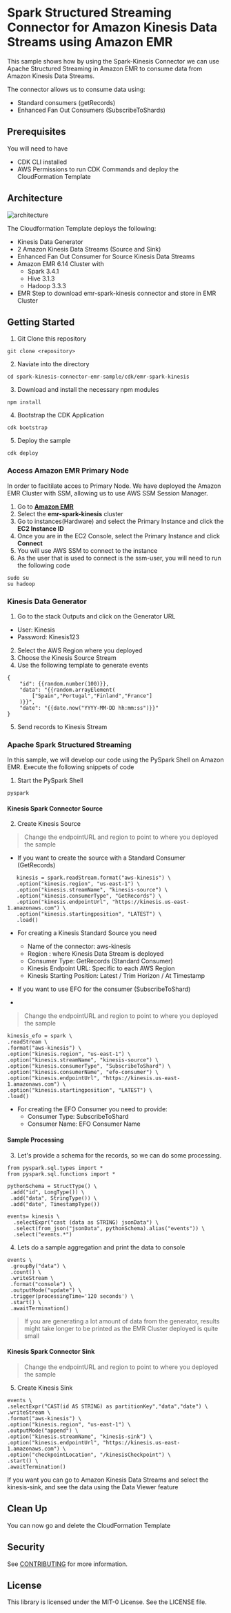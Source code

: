 # Spark Structured Streaming Connector for Amazon Kinesis Data Streams using Amazon EMR

This sample shows how by using the Spark-Kinesis Connector we can use Apache Structured Streaming in Amazon EMR to consume data from Amazon Kinesis Data Streams.

The connector allows us to consume data using:
 - Standard consumers (getRecords)
 - Enhanced Fan Out Consumers (SubscribeToShards)

## Prerequisites

You will need to have 
- CDK CLI installed
- AWS Permissions to run CDK Commands and deploy the CloudFormation Template

## Architecture

![architecture](./architecture/kds-spark-efo.drawio.png)

The Cloudformation Template deploys the following:
- Kinesis Data Generator
- 2 Amazon Kinesis Data Streams (Source and Sink)
- Enhanced Fan Out Consumer for Source Kinesis Data Streams
- Amazon EMR 6.14 Cluster with
  - Spark 3.4.1
  - Hive 3.1.3
  - Hadoop 3.3.3
- EMR Step to download emr-spark-kinesis connector and store in EMR Cluster

## Getting Started

1. Git Clone this repository
``` 
git clone <repository>
```
2. Naviate into the directory
```
cd spark-kinesis-connector-emr-sample/cdk/emr-spark-kinesis
```
3. Download and install the necessary npm modules
```
npm install
```
4. Bootstrap the CDK Application
```
cdk bootstrap
```
5. Deploy the sample
```
cdk deploy
```

### Access Amazon EMR Primary Node

In order to facitilate acces to Primary Node. We have deployed the Amazon EMR Cluster with SSM, allowing us to use AWS SSM Session Manager.

1. Go to **[Amazon EMR](https://console.aws.amazon.com/emr/)**
2. Select the **emr-spark-kinesis** cluster
3. Go to instances(Hardware) and select the Primary Instance and click the **EC2 Instance ID**
4. Once you are in the EC2 Console, select the Primary Instance and click **Connect**
5. You will use AWS SSM to connect to the instance
6. As the user that is used to connect is the ssm-user, you will need to run the following code
```
sudo su
su hadoop
   ```

### Kinesis Data Generator

1. Go to the stack Outputs and click on the Generator URL
* User: Kinesis
* Password: Kinesis123
2. Select the AWS Region where you deployed
3. Choose the Kinesis Source Stream 
4. Use the following template to generate events
```
{
    "id": {{random.number(100)}},
    "data": "{{random.arrayElement(
        ["Spain","Portugal","Finland","France"]
    )}}",
    "date": "{{date.now("YYYY-MM-DD hh:mm:ss")}}"
}
```
5. Send records to Kinesis Stream

### Apache Spark Structured Streaming

In this sample, we will develop our code using the PySpark Shell on Amazon EMR. Execute the following snippets of code

1. Start the PySpark Shell
```
pyspark
```
#### Kinesis Spark Connector Source

2. Create Kinesis Source

> Change the endpointURL and region to point to where you deployed the sample

* If you want to create the source with a Standard Consumer (GetRecords)
```
   kinesis = spark.readStream.format("aws-kinesis") \
   .option("kinesis.region", "us-east-1") \
   .option("kinesis.streamName", "kinesis-source") \
   .option("kinesis.consumerType", "GetRecords") \
   .option("kinesis.endpointUrl", "https://kinesis.us-east-1.amazonaws.com") \
   .option("kinesis.startingposition", "LATEST") \
   .load()
   ```

* For creating a Kinesis Standard Source you need 
  * Name of the connector: aws-kinesis
  * Region : where Kinesis Data Stream is deployed
  * Consumer Type: GetRecords (Standard Consumer)
  * Kinesis Endpoint URL: Specific to each AWS Region
  * Kinesis Starting Position: Latest / Trim Horizon / At Timestamp

* If you want to use EFO for the consumer (SubscribeToShard)
* 
> Change the endpointURL and region to point to where you deployed the sample

```
kinesis_efo = spark \
.readStream \
.format("aws-kinesis") \
.option("kinesis.region", "us-east-1") \
.option("kinesis.streamName", "kinesis-source") \
.option("kinesis.consumerType", "SubscribeToShard") \
.option("kinesis.consumerName", "efo-consumer") \
.option("kinesis.endpointUrl", "https://kinesis.us-east-1.amazonaws.com") \
.option("kinesis.startingposition", "LATEST") \
.load()
```
* For creating the EFO Consumer you need to provide:
  * Consumer Type: SubscribeToShard
  * Consumer Name: EFO Consumer Name

#### Sample Processing

3. Let's provide a schema for the records, so we can do some processing.
```
from pyspark.sql.types import *
from pyspark.sql.functions import *

pythonSchema = StructType() \
 .add("id", LongType()) \
 .add("data", StringType()) \
 .add("date", TimestampType())

events= kinesis \
  .selectExpr("cast (data as STRING) jsonData") \
  .select(from_json("jsonData", pythonSchema).alias("events")) \
  .select("events.*")
```

4. Lets do a sample aggregation and print the data to console
```
events \
 .groupBy("data") \
 .count() \
 .writeStream \
 .format("console") \
 .outputMode("update") \
 .trigger(processingTime='120 seconds') \
 .start() \
 .awaitTermination()
```
> If you are generating a lot amount of data from the generator, results might take longer to be printed as the EMR Cluster deployed is quite small

#### Kinesis Spark Connector Sink

> Change the endpointURL and region to point to where you deployed the sample


5. Create Kinesis Sink
```
events \
.selectExpr("CAST(id AS STRING) as partitionKey","data","date") \
.writeStream \
.format("aws-kinesis") \
.option("kinesis.region", "us-east-1") \
.outputMode("append") \
.option("kinesis.streamName", "kinesis-sink") \
.option("kinesis.endpointUrl", "https://kinesis.us-east-1.amazonaws.com") \
.option("checkpointLocation", "/kinesisCheckpoint") \
.start() \
.awaitTermination()
```

If you want you can go to Amazon Kinesis Data Streams and select the kinesis-sink, and see the data using the Data Viewer feature

## Clean Up
You can now go and delete the CloudFormation Template

## Security

See [CONTRIBUTING](CONTRIBUTING.md#security-issue-notifications) for more information.

## License

This library is licensed under the MIT-0 License. See the LICENSE file.

